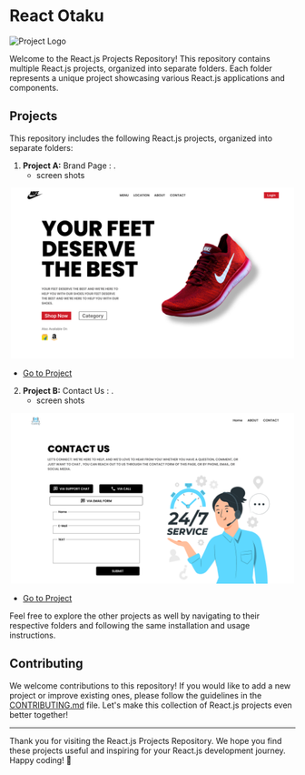 # React Otaku

![Project Logo](project_logo.png)

Welcome to the React.js Projects Repository! This repository contains multiple React.js projects, organized into separate folders. Each folder represents a unique project showcasing various React.js applications and components.


## Projects

This repository includes the following React.js projects, organized into separate folders:

1. **Project A:** Brand Page : .
   - screen shots
<p align="center">
  <img src="/brand-page/public/images/Product Page.png" alt="Image" width="500" height="300">
</p>

   - [Go to Project](./brand-page)

2. **Project B:** Contact Us : .
   - screen shots
<p align="center">
  <img src="/contact-us/public/images/Contact page.png" alt="Image" width="500" height="300">
</p>

   - [Go to Project](./contact-us)


Feel free to explore the other projects as well by navigating to their respective folders and following the same installation and usage instructions.

## Contributing

We welcome contributions to this repository! If you would like to add a new project or improve existing ones, please follow the guidelines in the [CONTRIBUTING.md](CONTRIBUTING.md) file. Let's make this collection of React.js projects even better together!

---

Thank you for visiting the React.js Projects Repository. We hope you find these projects useful and inspiring for your React.js development journey. Happy coding! 🚀
